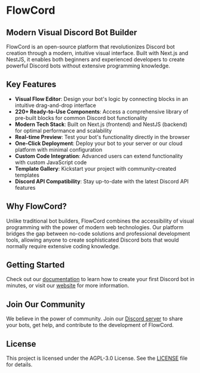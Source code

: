 # FlowCord

## Modern Visual Discord Bot Builder

FlowCord is an open-source platform that revolutionizes Discord bot creation through a modern, intuitive visual interface. Built with Next.js and NestJS, it enables both beginners and experienced developers to create powerful Discord bots without extensive programming knowledge.

## Key Features

- **Visual Flow Editor**: Design your bot's logic by connecting blocks in an intuitive drag-and-drop interface
- **220+ Ready-to-Use Components**: Access a comprehensive library of pre-built blocks for common Discord bot functionality
- **Modern Tech Stack**: Built on Next.js (frontend) and NestJS (backend) for optimal performance and scalability
- **Real-time Preview**: Test your bot's functionality directly in the browser
- **One-Click Deployment**: Deploy your bot to your server or our cloud platform with minimal configuration
- **Custom Code Integration**: Advanced users can extend functionality with custom JavaScript code
- **Template Gallery**: Kickstart your project with community-created templates
- **Discord API Compatibility**: Stay up-to-date with the latest Discord API features

## Why FlowCord?

Unlike traditional bot builders, FlowCord combines the accessibility of visual programming with the power of modern web technologies. Our platform bridges the gap between no-code solutions and professional development tools, allowing anyone to create sophisticated Discord bots that would normally require extensive coding knowledge.

## Getting Started

Check out our [documentation](https://docs.flowcord.com) to learn how to create your first Discord bot in minutes, or visit our [website](https://flowcord.com) for more information.

## Join Our Community

We believe in the power of community. Join our [Discord server](https://discord.gg/flowcord) to share your bots, get help, and contribute to the development of FlowCord.

## License

This project is licensed under the AGPL-3.0 License. See the [LICENSE](LICENSE) file for details.